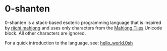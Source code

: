 # 0-shanten

0-shanten is a stack-based esoteric programming language that is inspired by [riichi
mahjong](https://en.wikipedia.org/wiki/Japanese_mahjong) and uses only characters from the [Mahjong
Tiles](https://www.unicode.org/charts/PDF/U1F000.pdf) Unicode block. All other characters are ignored.

For a quick introduction to the language, see: [hello_world.0sh](examples/hello_world.0sh)
